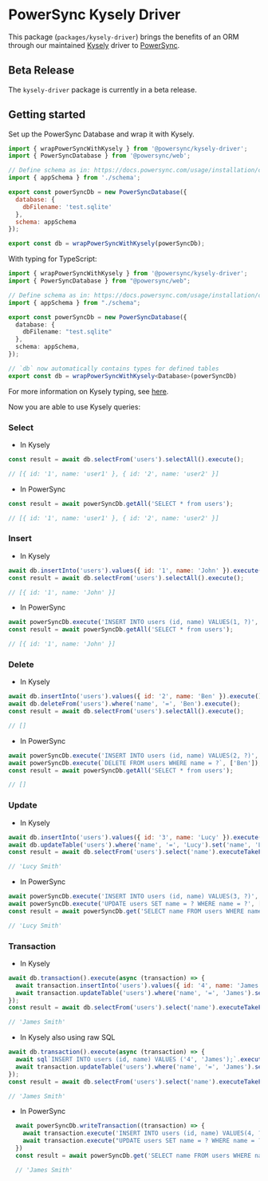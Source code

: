 # PowerSync Kysely Driver

This package (`packages/kysely-driver`) brings the benefits of an ORM through our maintained [Kysely](https://kysely.dev/) driver to [PowerSync](https://powersync.com).

## Beta Release

The `kysely-driver` package is currently in a beta release.

## Getting started

Set up the PowerSync Database and wrap it with Kysely.

```js
import { wrapPowerSyncWithKysely } from '@powersync/kysely-driver';
import { PowerSyncDatabase } from '@powersync/web';

// Define schema as in: https://docs.powersync.com/usage/installation/client-side-setup/define-your-schema
import { appSchema } from './schema';

export const powerSyncDb = new PowerSyncDatabase({
  database: {
    dbFilename: 'test.sqlite'
  },
  schema: appSchema
});

export const db = wrapPowerSyncWithKysely(powerSyncDb);
```

With typing for TypeScript:

```TypeScript
import { wrapPowerSyncWithKysely } from '@powersync/kysely-driver';
import { PowerSyncDatabase } from "@powersync/web";

// Define schema as in: https://docs.powersync.com/usage/installation/client-side-setup/define-your-schema
import { appSchema } from "./schema";

export const powerSyncDb = new PowerSyncDatabase({
  database: {
    dbFilename: "test.sqlite"
  },
  schema: appSchema,
});

// `db` now automatically contains types for defined tables
export const db = wrapPowerSyncWithKysely<Database>(powerSyncDb)
```

For more information on Kysely typing, see [here](https://kysely.dev/docs/getting-started#types).

Now you are able to use Kysely queries:

### Select

- In Kysely

```js
const result = await db.selectFrom('users').selectAll().execute();

// [{ id: '1', name: 'user1' }, { id: '2', name: 'user2' }]
```

- In PowerSync

```js
const result = await powerSyncDb.getAll('SELECT * from users');

// [{ id: '1', name: 'user1' }, { id: '2', name: 'user2' }]
```

### Insert

- In Kysely

```js
await db.insertInto('users').values({ id: '1', name: 'John' }).execute();
const result = await db.selectFrom('users').selectAll().execute();

// [{ id: '1', name: 'John' }]
```

- In PowerSync

```js
await powerSyncDb.execute('INSERT INTO users (id, name) VALUES(1, ?)', ['John']);
const result = await powerSyncDb.getAll('SELECT * from users');

// [{ id: '1', name: 'John' }]
```

### Delete

- In Kysely

```js
await db.insertInto('users').values({ id: '2', name: 'Ben' }).execute();
await db.deleteFrom('users').where('name', '=', 'Ben').execute();
const result = await db.selectFrom('users').selectAll().execute();

// []
```

- In PowerSync

```js
await powerSyncDb.execute('INSERT INTO users (id, name) VALUES(2, ?)', ['Ben']);
await powerSyncDb.execute(`DELETE FROM users WHERE name = ?`, ['Ben']);
const result = await powerSyncDb.getAll('SELECT * from users');

// []
```

### Update

- In Kysely

```js
await db.insertInto('users').values({ id: '3', name: 'Lucy' }).execute();
await db.updateTable('users').where('name', '=', 'Lucy').set('name', 'Lucy Smith').execute();
const result = await db.selectFrom('users').select('name').executeTakeFirstOrThrow();

// 'Lucy Smith'
```

- In PowerSync

```js
await powerSyncDb.execute('INSERT INTO users (id, name) VALUES(3, ?)', ['Lucy']);
await powerSyncDb.execute('UPDATE users SET name = ? WHERE name = ?', ['Lucy Smith', 'Lucy']);
const result = await powerSyncDb.get('SELECT name FROM users WHERE name = ?', ['Lucy Smith'])

// 'Lucy Smith'
```

### Transaction

- In Kysely

```js
await db.transaction().execute(async (transaction) => {
  await transaction.insertInto('users').values({ id: '4', name: 'James' }).execute();
  await transaction.updateTable('users').where('name', '=', 'James').set('name', 'James Smith').execute();
});
const result = await db.selectFrom('users').select('name').executeTakeFirstOrThrow();

// 'James Smith'
```

- In Kysely also using raw SQL

```js
await db.transaction().execute(async (transaction) => {
  await sql`INSERT INTO users (id, name) VALUES ('4', 'James');`.execute(transaction)
  await transaction.updateTable('users').where('name', '=', 'James').set('name', 'James Smith').execute();
});
const result = await db.selectFrom('users').select('name').executeTakeFirstOrThrow();

// 'James Smith'
```

- In PowerSync

```js
  await powerSyncDb.writeTransaction((transaction) => {
    await transaction.execute('INSERT INTO users (id, name) VALUES(4, ?)', ['James']);
    await transaction.execute("UPDATE users SET name = ? WHERE name = ?", ['James Smith', 'James']);
  })
  const result = await powerSyncDb.get('SELECT name FROM users WHERE name = ?', ['James Smith'])

  // 'James Smith'
```
